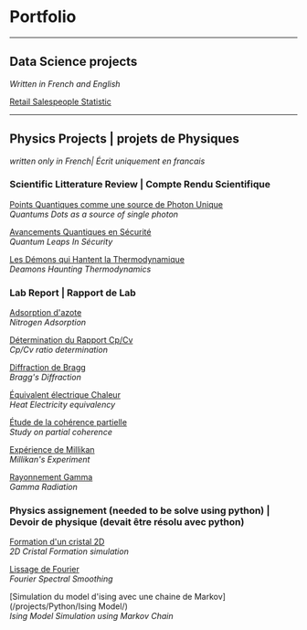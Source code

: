 # Portfolio

---

## Data Science projects
_Written in French and English_

[Retail Salespeople Statistic](/sample_page)


---

## Physics Projects | projets de Physiques
_written only in French| Écrit uniquement en francais_


### Scientific Litterature Review | Compte Rendu Scientifique

[Points Quantiques comme une source de Photon Unique](/projects/Compte_Rendu/Compte_Rendu_1.pdf) \
_Quantums Dots as a source of single photon_ 

[Avancements Quantiques en Sécurité](/projects/Compte_Rendu/Compte_Rendu_2.pdf) \
_Quantum Leaps In Sécurity_ 

[Les Démons qui Hantent la Thermodynamique](/projects/Compte_Rendu/Compte_Rendu_3.pdf) \
_Deamons Haunting Thermodynamics_

### Lab Report | Rapport de Lab

[Adsorption d'azote](/projects/Rapport_de_Lab/Adsorption_d'azote.pdf) \
_Nitrogen Adsorption_

[Détermination du Rapport Cp/Cv](/projects/Rapport_de_Lab/Determination_du_rapport_CpCv.pdf) \
_Cp/Cv ratio determination_

[Diffraction de Bragg](/projects/Rapport_de_Lab/Diffraction_de_Bragg.pdf) \
_Bragg's Diffraction_

[Équivalent électrique Chaleur](/projects/Rapport_de_Lab/Équivalent_électrique_chaleur.pdf) \
_Heat Electricity equivalency_

[Étude de la cohérence partielle](/projects/Rapport_de_Lab/Étude_de_la_cohérence_partielle.pdf) \
_Study on partial coherence_

[Expérience de Millikan](/projects/Rapport_de_Lab/Experience_de_Millikan.pdf) \
_Millikan's Experiment_

[Rayonnement Gamma](/projects/Rapport_de_Lab/Rayonnement_Gamma.pdf) \
_Gamma Radiation_



### Physics assignement (needed to be solve using python) | Devoir de physique (devait être résolu avec python)


[Formation d'un cristal 2D](/projects/Python/2D_cristal/) \
_2D Cristal Formation simulation_


[Lissage de Fourier](/projects/Python/Fourrier_Smoothing/) \
_Fourier Spectral Smoothing_

[Simulation du model d'ising avec une chaine de Markov](/projects/Python/Ising Model/) \
_Ising Model Simulation using Markov Chain_

